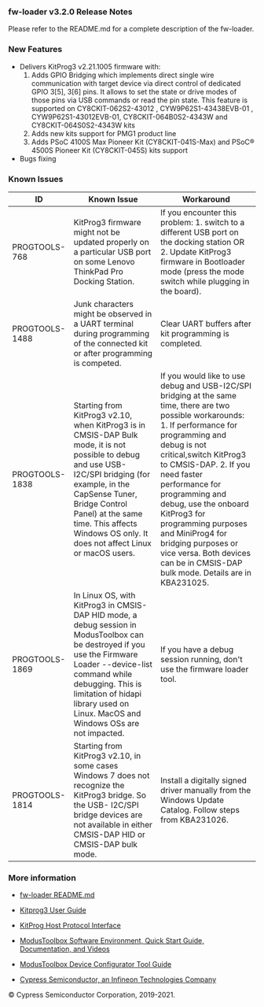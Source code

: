 ### fw-loader v3.2.0 Release Notes

Please refer to the README.md for a complete description of the fw-loader.

### New Features

- Delivers KitProg3 v2.21.1005 firmware with:
    1. Adds GPIO Bridging which implements direct single wire communication with target device via direct control of dedicated GPIO 3[5], 3[6] pins. It allows to set the state or drive modes of those pins via USB commands or read the pin state. This feature is supported on CY8CKIT-062S2-43012 , CYW9P62S1-43438EVB-01 , CYW9P62S1-43012EVB-01, CY8CKIT-064B0S2-4343W  and CY8CKIT-064S0S2-4343W  kits
    2. Adds new kits support for PMG1 product line
    3. Adds PSoC 4100S Max Pioneer Kit (CY8CKIT-041S-Max) and PSoC® 4500S Pioneer Kit (CY8CKIT-045S) kits support   
- Bugs fixing

### Known Issues

| ID                                | Known Issue                       | Workaround                          |
|-----------------------------------|-----------------------------------|-----------------------------------|
|  PROGTOOLS-768 | KitProg3 firmware might not be updated properly on a particular USB port on some Lenovo ThinkPad Pro Docking Station.  |  If you encounter this problem: 1. switch to a different USB port on the docking station OR 2. Update KitProg3 firmware in Bootloader mode (press the mode switch while plugging in the board). |
|  PROGTOOLS-1488 | Junk characters might be observed in a UART terminal during programming of the connected kit or after programming is competed. | Clear UART buffers after kit programming is completed.   |
|  PROGTOOLS-1838 | Starting from KitProg3 v2.10, when KitProg3 is in CMSIS-DAP Bulk mode, it is not possible to debug and use USB-I2C/SPI bridging (for example, in the CapSense Tuner, Bridge Control Panel) at the same time. This affects Windows OS only. It does not affect Linux or macOS users. | If you would like to use debug and USB-I2C/SPI bridging at the same time, there are two possible workarounds: 1. If performance for programming and debug is not critical,switch KitProg3 to CMSIS-DAP. 2. If you need faster performance for programming and debug, use the onboard KitProg3 for programming purposes and MiniProg4 for bridging purposes or vice versa. Both devices can be in CMSIS-DAP bulk mode. Details are in KBA231025.|
|  PROGTOOLS-1869 | In Linux OS, with KitProg3 in CMSIS-DAP HID mode, a debug session in ModusToolbox can be destroyed if you use the Firmware Loader --device-list command while debugging. This is limitation of hidapi library used on Linux. MacOS and Windows OSs are not impacted. | If you have a debug session running, don't use the firmware loader tool.  |
|  PROGTOOLS-1814 | Starting from KitProg3 v2.10, in some cases Windows 7 does not recognize the KitProg3 bridge. So the USB- I2C/SPI bridge devices are not available in either CMSIS-DAP HID or CMSIS-DAP bulk mode. | Install a digitally signed driver manually from the Windows Update Catalog. Follow steps from KBA231026.   |



### More information

-   [fw-loader README.md](https://github.com/cypresssemiconductorco/Firmware-loader/blob/master/README.md)

-   [Kitprog3 User Guide](https://www.cypress.com/documentation/development-kitsboards/kitprog-user-guide)

-   [KitProg Host Protocol Interface](https://www.cypress.com/file/520056/download)

-   [ModusToolbox Software Environment, Quick Start Guide, Documentation, and Videos](https://www.cypress.com/products/modustoolbox-software-environment)

-   [ModusToolbox Device Configurator Tool Guide](https://www.cypress.com/ModusToolboxDeviceConfig)

-   [Cypress Semiconductor, an Infineon Technologies Company](http://www.cypress.com)

© Cypress Semiconductor Corporation, 2019-2021.
